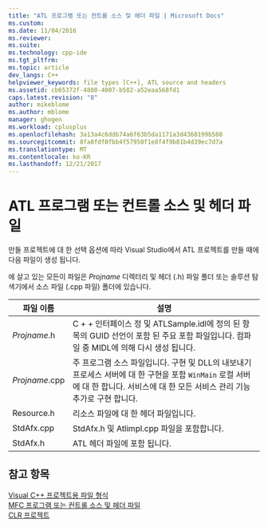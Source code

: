 ```yaml
---
title: "ATL 프로그램 또는 컨트롤 소스 및 헤더 파일 | Microsoft Docs"
ms.custom: 
ms.date: 11/04/2016
ms.reviewer: 
ms.suite: 
ms.technology: cpp-ide
ms.tgt_pltfrm: 
ms.topic: article
dev_langs: C++
helpviewer_keywords: file types [C++], ATL source and headers
ms.assetid: cb65372f-4880-4007-b582-a52eaa568fd1
caps.latest.revision: "8"
author: mikeblome
ms.author: mblome
manager: ghogen
ms.workload: cplusplus
ms.openlocfilehash: 3a13a4c6ddb74a6f63b5da1171a3d4360199b508
ms.sourcegitcommit: 8fa8fdf0fbb4f57950f1e8f4f9b81b4d39ec7d7a
ms.translationtype: MT
ms.contentlocale: ko-KR
ms.lasthandoff: 12/21/2017
---
```

# <a name="atl-program-or-control-source-and-header-files"></a>ATL 프로그램 또는 컨트롤 소스 및 헤더 파일
만들 프로젝트에 대 한 선택 옵션에 따라 Visual Studio에서 ATL 프로젝트를 만들 때에 다음 파일이 생성 됩니다.  
  
 에 살고 있는 모든이 파일은 *Projname* 디렉터리 및 헤더 (.h) 파일 폴더 또는 솔루션 탐색기에서 소스 파일 (.cpp 파일) 폴더에 있습니다.  
  
|파일 이름|설명|  
|---------------|-----------------|  
|*Projname*.h|C + + 인터페이스 정 및 ATLSample.idl에 정의 된 항목의 GUID 선언이 포함 된 주요 포함 파일입니다. 컴파일 중 MIDL에 의해 다시 생성 됩니다.|  
|*Projname*.cpp|주 프로그램 소스 파일입니다. 구현 및 DLL의 내보내기 프로세스 서버에 대 한 구현을 포함 `WinMain` 로컬 서버에 대 한 합니다. 서비스에 대 한 모든 서비스 관리 기능 추가로 구현 합니다.|  
|Resource.h|리소스 파일에 대 한 헤더 파일입니다.|  
|StdAfx.cpp|StdAfx.h 및 Atlimpl.cpp 파일을 포함합니다.|  
|StdAfx.h|ATL 헤더 파일에 포함 됩니다.|  
  
## <a name="see-also"></a>참고 항목  
 [Visual C++ 프로젝트용 파일 형식](../ide/file-types-created-for-visual-cpp-projects.md)   
 [MFC 프로그램 또는 컨트롤 소스 및 헤더 파일](../ide/mfc-program-or-control-source-and-header-files.md)   
 [CLR 프로젝트](../ide/files-created-for-clr-projects.md)